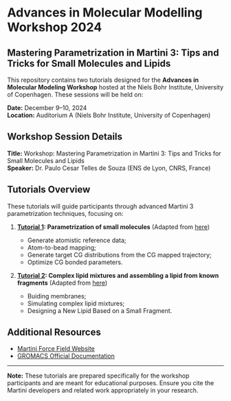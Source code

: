# Advances in Molecular Modelling Workshop 2024

## Mastering Parametrization in Martini 3: Tips and Tricks for Small Molecules and Lipids

This repository contains two tutorials designed for the **Advances in Molecular Modeling Workshop** hosted at the Niels Bohr Institute, University of Copenhagen. 
These sessions will be held on:

**Date:** December 9–10, 2024  
**Location:** Auditorium A (Niels Bohr Institute, University of Copenhagen)

## Workshop Session Details
**Title:** Workshop: Mastering Parametrization in Martini 3: Tips and Tricks for Small Molecules and Lipids  
**Speaker:** Dr. Paulo Cesar Telles de Souza (ENS de Lyon, CNRS, France)

## Tutorials Overview
These tutorials will guide participants through advanced Martini 3 parametrization techniques, focusing on:

1. **[Tutorial 1](Tutorial_1): Parametrization of small molecules** (Adapted from [here](https://cgmartini.nl/docs/tutorials/Martini3/Small_Molecule_Parametrization/))
   - Generate atomistic reference data;
   - Atom-to-bead mapping;
   - Generate target CG distributions from the CG mapped trajectory;
   - Optimize CG bonded parameters.
     
2. **[Tutorial 2](Tutorial_2): Complex lipid mixtures and assembling a lipid from known fragments** (Adapted from [here](https://cgmartini.nl/docs/tutorials/Martini3/LipidsII/#analysis-hexagonality))
   - Buiding membranes;
   - Simulating complex lipid mixtures;
   - Designing a New Lipid Based on a Small Fragment.



## Additional Resources
- [Martini Force Field Website](http://cgmartini.nl/)
- [GROMACS Official Documentation](http://www.gromacs.org/)

---
**Note:** These tutorials are prepared specifically for the workshop participants and are meant for educational purposes. Ensure you cite the Martini developers and related work appropriately in your research.

